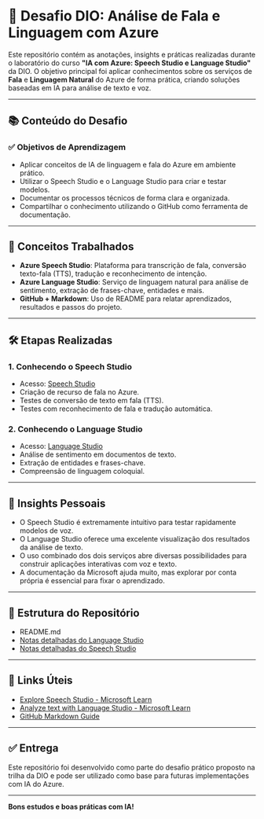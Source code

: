 # 🚀 Desafio DIO: Análise de Fala e Linguagem com Azure

Este repositório contém as anotações, insights e práticas realizadas durante o laboratório do curso **"IA com Azure: Speech Studio e Language Studio"** da DIO. O objetivo principal foi aplicar conhecimentos sobre os serviços de **Fala** e **Linguagem Natural** do Azure de forma prática, criando soluções baseadas em IA para análise de texto e voz.

---

## 📚 Conteúdo do Desafio

### ✅ Objetivos de Aprendizagem

- Aplicar conceitos de IA de linguagem e fala do Azure em ambiente prático.
- Utilizar o Speech Studio e o Language Studio para criar e testar modelos.
- Documentar os processos técnicos de forma clara e organizada.
- Compartilhar o conhecimento utilizando o GitHub como ferramenta de documentação.

---

## 🧠 Conceitos Trabalhados

- **Azure Speech Studio**: Plataforma para transcrição de fala, conversão texto-fala (TTS), tradução e reconhecimento de intenção.
- **Azure Language Studio**: Serviço de linguagem natural para análise de sentimento, extração de frases-chave, entidades e mais.
- **GitHub + Markdown**: Uso de README para relatar aprendizados, resultados e passos do projeto.

---

## 🛠️ Etapas Realizadas

### 1. Conhecendo o Speech Studio

- Acesso: [Speech Studio](https://speech.microsoft.com/)
- Criação de recurso de fala no Azure.
- Testes de conversão de texto em fala (TTS).
- Testes com reconhecimento de fala e tradução automática.

### 2. Conhecendo o Language Studio

- Acesso: [Language Studio](https://language.cognitive.azure.com/)
- Análise de sentimento em documentos de texto.
- Extração de entidades e frases-chave.
- Compreensão de linguagem coloquial.

---

## 💬 Insights Pessoais

- O Speech Studio é extremamente intuitivo para testar rapidamente modelos de voz.
- O Language Studio oferece uma excelente visualização dos resultados da análise de texto.
- O uso combinado dos dois serviços abre diversas possibilidades para construir aplicações interativas com voz e texto.
- A documentação da Microsoft ajuda muito, mas explorar por conta própria é essencial para fixar o aprendizado.

---

## 📂 Estrutura do Repositório

  - README.md
  - [Notas detalhadas do Language Studio](./language_notes.md)
  - [Notas detalhadas do Speech Studio](./speech_notes.md)
  
---

## 🔗 Links Úteis

- [Explore Speech Studio - Microsoft Learn](https://learn.microsoft.com/en-us/training/modules/explore-speech-service/)
- [Analyze text with Language Studio - Microsoft Learn](https://learn.microsoft.com/en-us/training/modules/analyze-text-with-language-service/)
- [GitHub Markdown Guide](https://www.markdownguide.org/)

---

## ✅ Entrega

Este repositório foi desenvolvido como parte do desafio prático proposto na trilha da DIO e pode ser utilizado como base para futuras implementações com IA do Azure.

---

**Bons estudos e boas práticas com IA!**




